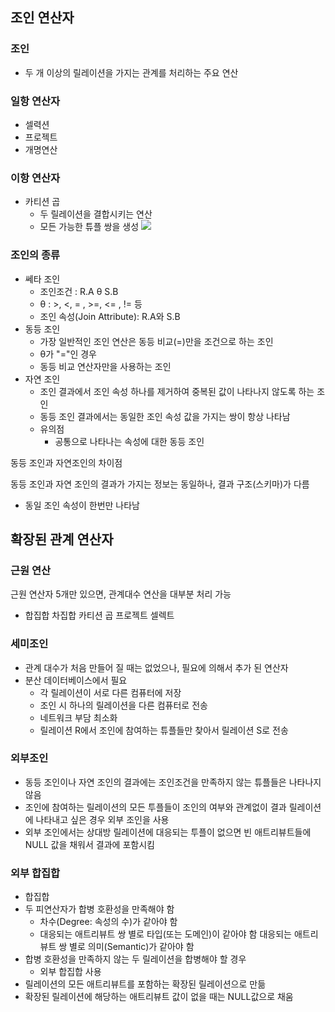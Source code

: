 ## 조인 연산자
### 조인
* 두 개 이상의 릴레이션을 가지는 관계를 처리하는 주요 연산

### 일항 연산자
* 셀력션
* 프로젝트
* 개명연산

### 이항 연산자
- 카티션 곱
	- 두 릴레이션을 결합시키는 연산
	- 모든 가능한 튜플 쌍을 생성
![](https://i.imgur.com/spo1gJr.png)

### 조인의 종류

* 쎄타 조인
	* 조인조건 : R.A θ S.B  
	* θ : >, <, = , >=, <= , != 등  
	* 조인 속성(Join Attribute): R.A와 S.B
* 동등 조인
	* 가장 일반적인 조인 연산은 동등 비교(=)만을 조건으로 하는 조인
	* θ가 "="인 경우  
	* 동등 비교 연산자만을 사용하는 조인
* 자연 조인
	* 조인 결과에서 조인 속성 하나를 제거하여 중복된 값이 나타나지 않도록 하는 조인
	* 동등 조인 결과에서는 동일한 조인 속성 값을 가지는 쌍이 항상 나타남
	* 유의점
		* 공통으로 나타나는 속성에 대한 동등 조인


동등 조인과 자연조인의 차이점

동등 조인과 자연 조인의 결과가 가지는 정보는 동일하나, 결과 구조(스키마)가 다름
- 동일 조인 속성이 한번만 나타남
## 확장된 관계 연산자
### 근원 연산
근원 연산자 5개만 있으면, 관계대수 연산을 대부분 처리 가능
- 합집합 차집합 카티션 곱 프로젝트 셀렉트
### 세미조인
- 관계 대수가 처음 만들어 질 때는 없었으나, 필요에 의해서 추가 된 연산자
- 분산 데이터베이스에서 필요
	- 각 릴레이션이 서로 다른 컴퓨터에 저장  
	- 조인 시 하나의 릴레이션을 다른 컴퓨터로 전송  
	- 네트워크 부담 최소화  
	- 릴레이션 R에서 조인에 참여하는 튜플들만 찾아서 릴레이션 S로 전송

### 외부조인
- 동등 조인이나 자연 조인의 결과에는 조인조건을 만족하지 않는 튜플들은 나타나지 않음
- 조인에 참여하는 릴레이션의 모든 투플들이 조인의 여부와 관계없이 결과 릴레이션에 나타내고 싶은 경우 외부 조인을 사용
- 외부 조인에서는 상대방 릴레이션에 대응되는 투플이 없으면 빈 애트리뷰트들에 NULL 값을 채워서 결과에 포함시킴
### 외부 합집합
- 합집합
- 두 피연산자가 합병 호환성을 만족해야 함
	- 차수(Degree: 속성의 수)가 같아야 함  
	- 대응되는 애트리뷰트 쌍 별로 타입(또는 도메인)이 같아야 함 대응되는 애트리뷰트 쌍 별로 의미(Semantic)가 같아야 함
- 합병 호환성을 만족하지 않는 두 릴레이션을 합병해야 할 경우
	- 외부 합집합 사용
- 릴레이션의 모든 애트리뷰트를 포함하는 확장된 릴레이션으로 만듦
- 확장된 릴레이션에 해당하는 애트리뷰트 값이 없을 때는 NULL값으로 채움
